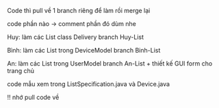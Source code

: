 Code thì pull về 1 branch riêng để làm rồi merge lại

code phần nào -> comment phần đó dùm nhe

Huy: làm các List class Delivery branch Huy-List

Bình: làm các List trong DeviceModel branch Binh-List

An: làm các List trong UserModel branch An-List + thiết kế GUI form cho trang chủ

code mẫu xem trong ListSpecification.java và Device.java

!! nhớ pull code về